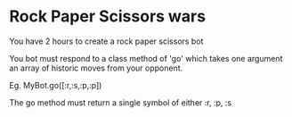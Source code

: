 # Rock Paper Scissors wars

You have 2 hours to create a rock paper scissors bot

You bot must respond to a class method of 'go' which takes one argument an array of historic moves from your opponent.

Eg.
MyBot.go([:r,:s,:p,:p])

The go method must return a single symbol of either :r, :p, :s
